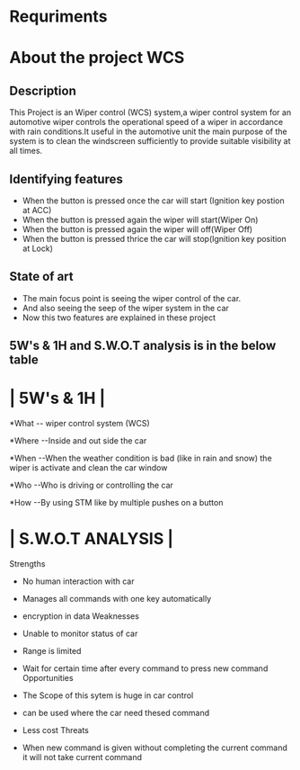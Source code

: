 # Requriments

# About the project WCS

## Description
This Project is an Wiper control (WCS) system,a wiper control system for an automotive wiper controls the operational speed of a wiper in accordance with rain conditions.It useful in the automotive unit the main purpose of the system is to clean the windscreen sufficiently to provide suitable visibility at all times.

## Identifying features
* When the button is pressed once the car will start (Ignition key postion at ACC)
* When the button is pressed again the wiper will start(Wiper On)
* When the button is pressed again the wiper will off(Wiper Off)
* When the button is pressed thrice the car will stop(Ignition key position at Lock)
## State of art
* The main focus point is seeing the wiper control of the car.
* And also seeing the seep of the wiper system in the car
* Now this two features are explained in these project
## 5W's & 1H and S.W.O.T analysis is in the below table
# | 5W's & 1H |
*What
-- wiper control system (WCS)

*Where --Inside and out side the car

*When
--When the weather condition is bad (like in rain and snow) the wiper is activate and clean the car window

*Who
--Who is driving or controlling the car

*How
--By using STM like by multiple pushes on a button

# | S.W.O.T ANALYSIS |
Strengths

* No human interaction with car

* Manages all commands with one key automatically

* encryption in data Weaknesses

* Unable to monitor status of car

* Range is limited

* Wait for certain time after every command to press new command Opportunities

* The Scope of this sytem is huge in car control

* can be used where the car need thesed command

* Less cost Threats

* When new command is given without completing the current command it will not take current command
